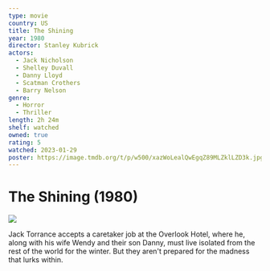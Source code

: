 ```yaml
---
type: movie
country: US
title: The Shining
year: 1980
director: Stanley Kubrick
actors:
  - Jack Nicholson
  - Shelley Duvall
  - Danny Lloyd
  - Scatman Crothers
  - Barry Nelson
genre:
  - Horror
  - Thriller
length: 2h 24m
shelf: watched
owned: true
rating: 5
watched: 2023-01-29
poster: https://image.tmdb.org/t/p/w500/xazWoLealQwEgqZ89MLZklLZD3k.jpg
---
```


# The Shining (1980)

![](https://image.tmdb.org/t/p/w500/xazWoLealQwEgqZ89MLZklLZD3k.jpg)

Jack Torrance accepts a caretaker job at the Overlook Hotel, where he, along with his wife Wendy and their son Danny, must live isolated from the rest of the world for the winter. But they aren't prepared for the madness that lurks within.